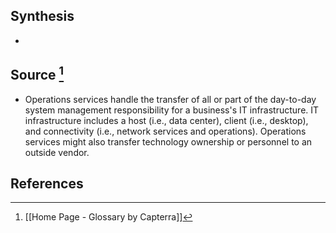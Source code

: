## Synthesis
- 
## Source [^1]
- Operations services handle the transfer of all or part of the day-to-day system management responsibility for a business's IT infrastructure. IT infrastructure includes a host (i.e., data center), client (i.e., desktop), and connectivity (i.e., network services and operations). Operations services might also transfer technology ownership or personnel to an outside vendor.
## References

[^1]: [[Home Page - Glossary by Capterra]]